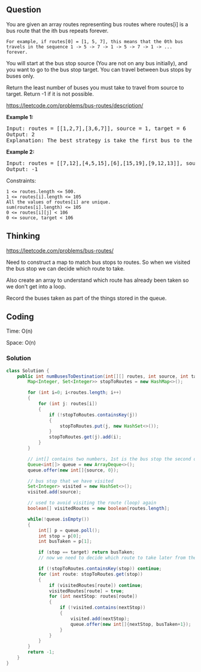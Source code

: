 ## Question
You are given an array routes representing bus routes where routes[i] is a bus route that the ith bus repeats forever.

    For example, if routes[0] = [1, 5, 7], this means that the 0th bus travels in the sequence 1 -> 5 -> 7 -> 1 -> 5 -> 7 -> 1 -> ... forever.

You will start at the bus stop source (You are not on any bus initially), and you want to go to the bus stop target. You can travel between bus stops by buses only.

Return the least number of buses you must take to travel from source to target. Return -1 if it is not possible.

https://leetcode.com/problems/bus-routes/description/

**Example 1:**
<pre>
Input: routes = [[1,2,7],[3,6,7]], source = 1, target = 6
Output: 2
Explanation: The best strategy is take the first bus to the bus stop 7, then take the second bus to the bus stop 6.
</pre>

**Example 2:**
<pre>
Input: routes = [[7,12],[4,5,15],[6],[15,19],[9,12,13]], source = 15, target = 12
Output: -1
</pre>

Constraints:

    1 <= routes.length <= 500.
    1 <= routes[i].length <= 105
    All the values of routes[i] are unique.
    sum(routes[i].length) <= 105
    0 <= routes[i][j] < 106
    0 <= source, target < 106

## Thinking
https://leetcode.com/problems/bus-routes/

Need to construct a map to match bus stops to routes. So when we visited the bus stop we can decide which route to take.

Also create an array to understand which route has already been taken so we don't get into a loop.

Record the buses taken as part of the things stored in the queue.

## Coding
Time: O(n)

Space: O(n)

### Solution
```java
class Solution {
    public int numBusesToDestination(int[][] routes, int source, int target) {
        Map<Integer, Set<Integer>> stopToRoutes = new HashMap<>();

        for (int i=0; i<routes.length; i++)
        {
            for (int j: routes[i])
            {
                if (!stopToRoutes.containsKey(j))
                {
                    stopToRoutes.put(j, new HashSet<>());
                }
                stopToRoutes.get(j).add(i);
            }
        }

        // int[] contains two numbers, 1st is the bus stop the second one is how many buses have taken
        Queue<int[]> queue = new ArrayDeque<>();
        queue.offer(new int[]{source, 0});

        // bus stop that we have visited
        Set<Integer> visited = new HashSet<>();
        visited.add(source);

        // used to avoid visiting the route (loop) again 
        boolean[] visitedRoutes = new boolean[routes.length];

        while(!queue.isEmpty())
        {
            int[] p = queue.poll();
            int stop = p[0];
            int busTaken = p[1];

            if (stop == target) return busTaken;
            // now we need to decide which route to take later from the current stop

            if (!stopToRoutes.containsKey(stop)) continue;
            for (int route: stopToRoutes.get(stop))
            {
                if (visitedRoutes[route]) continue;
                visitedRoutes[route] = true;
                for (int nextStop: routes[route])
                {
                    if (!visited.contains(nextStop))
                    {
                        visited.add(nextStop);
                        queue.offer(new int[]{nextStop, busTaken+1});
                    }
                }
            }
        }
        return -1;
    }
}
```